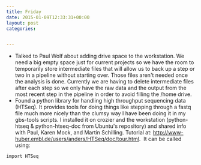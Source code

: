 ```yaml
---
title: Friday
date: 2015-01-09T12:33:31+00:00
layout: post
categories:


---
```

  * Talked to Paul Wolf about adding drive space to the workstation. We need a big empty space just for current projects so we have the room to temporarily store intermediate files that will allow us to back up a step or two in a pipeline without starting over. Those files aren't needed once the analysis is done. Currently we are having to delete intermediate files after each step so we only have the raw data and the output from the most recent step in the pipeline in order to avoid filling the /home drive.
  * Found a python library for handling high throughput sequencing data (HTSeq). It provides tools for doing things like stepping through a fastq file much more nicely than the clumsy way I have been doing it in my gbs-tools scripts. I installed it on crozier and the workstation (python-htseq & python-htseq-doc from Ubuntu's repository) and shared info with Paul, Karen Mock, and Martin Schilling. Tutorial at: <http://www-huber.embl.de/users/anders/HTSeq/doc/tour.html>.  It can be called using:

  ~~~
  import HTSeq
  ~~~
